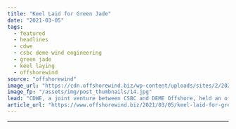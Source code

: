 ```yaml
---
title: "Keel Laid for Green Jade"
date: "2021-03-05"
tags: 
  - featured
  - headlines
  - cdwe
  - csbc deme wind engineering
  - green jade
  - keel laying
  - offshorewind
source: "offshorewind"
image_url: "https://cdn.offshorewind.biz/wp-content/uploads/sites/2/2021/03/05112004/Geen-Jade-keel-laying-ceremony.jpg"
image_fp: "/assets/img/post_thumbnails/14.jpg"
lead: "CDWE, a joint venture between CSBC and DEME Offshore, held an official keel laying"
article_url: "https://www.offshorewind.biz/2021/03/05/keel-laid-for-green-jade/"
---
```


---
